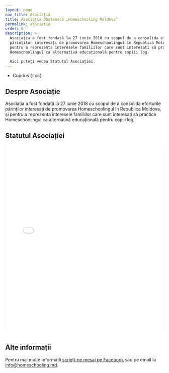 ```yaml
---
layout: page
nav_title: Asociația
title: Asociația Obștească „Homeschooling Moldova”
permalink: asociatia
order: 0
description: >-
  Asociația a fost fondată la 27 iunie 2018 cu scopul de a consolida eforturile
  părinților interesați de promovarea Homeschoolingul în Republica Moldova, și
  pentru a reprezenta interesele familiilor care sunt interesați să practice
  Homeschoolingul ca alternativă educațională pentru copiii log.

  Aici puteți vedea Statutul Asociației.
---
```


* Cuprins
{:toc}

## Despre Asociație

Asociația a fost fondată la 27 iunie 2018 cu scopul de a consolida eforturile
părinților interesați de promovarea Homeschoolingul în Republica Moldova, și
pentru a reprezenta interesele familiilor care sunt interesați să practice
Homeschoolingul ca alternativă educațională pentru copiii log.

## Statutul Asociației

<embed
    src="{% link assets/statut.pdf %}"
    style="width: 100%; height: 600px;"
    type="application/pdf">


## Alte informații

Pentru mai multe informații [scrieți-ne mesaj pe
Facebook](https://m.me/HomeschoolingMoldova) sau pe email la
<a href="mailto:info@homeschooling.md">info@homeschooling.md</a>.
